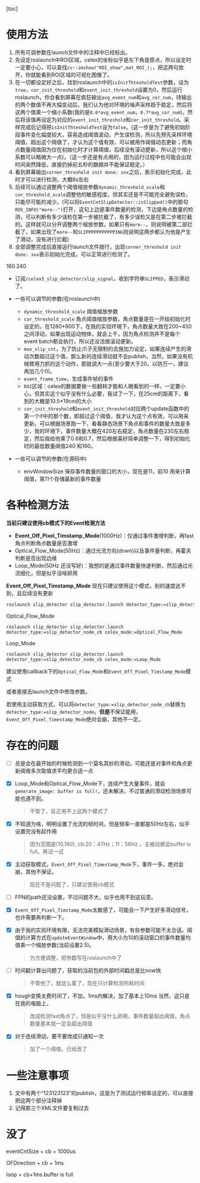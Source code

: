 [toc]

# 使用方法

1. 所有可调参数在launch文件中的注释中已经标出。
2. 先设定roslaunch中ROI区域，celex的坐标似乎是左下角是原点，所以设定时一定要小心，可以查找`cv::imshow("ROI_show",mat_ROI_);`，把这两句放开，你就能看到ROI区域的可视化图像了。
3. 在一切都设定好之后，找到roslaunch中的`isInitThtesholdTest`参数，设为`true`，`cor_init_threshold`和`event_init_threshold`设置为0，然后运行roslaunch，你会看到屏幕在疯狂输出`avg_event_num`和`avg_cor_num`，待输出的两个数值不再大幅变动后，我们认为他对环境的噪声采样趋于稳定，然后将这两个值乘一个缩小系数(我的是`0.6*avg_event_num`，`0.7*avg_cor_num`)，然后将该值再设定为对应的`event_init_threshold`和`cor_init_threshold`。采样完成后记得把`isInitThtesholdTest`设为`false`。(这一步是为了避免初始阶段事件变化幅度较大，容易造成阈值波动，产生误检测，所以先预先采样环境阈值，超出这个阈值了，才认为这个值有效，可以被用作阈值动态更新；而角点数量阈值因为仅在初始化时才计算阈值，后续没有滚动更新，所以这个缩小系数可以略微大一点)。（这一步还是有点用的，因为运行过程中也可能会出现时间突然降低，直接扔掉前五秒的数据并不能保证稳定。）
4. 看到屏幕输出`corner_threshold init done: xxx`之后，表示初始化完成，此时才可以进行检测，大概8s左右
5. 后续可以通过调整两个阈值缩放参数`dynamic_threshold_scale`和`cor_threshold_scale`调整他的敏感程度。但其实还是不可能完全避免误检，只能尽可能的减少。(可以将`EventCntSlipDetector::isSlipped()`中的那句`ROS_INFO("more--")`打开，这句上边是事件数量的检测，下边是角点数量的检测，可以判断有多少误检在第一步被拦截了，有多少误检又是在第二步被拦截的。这样就可以分开调整两个缩放参数。如果只有`more--`，则说明被第二部拦截了，如果出现了`more--`和`SLIPPPPPPPPPPPING`则说明这两步都认为他是产生了滑动，没有进行拦截)
6. 全部调整完成后直接运行launch文件就行，出现`corner_threshold init done: xxx`表示初始化完成，可以正常进行检测了。

160 240

- 订阅`/celex5_slip_detector/slip_signal`，收到字符串`SLIPPED`，表示滑动了。

- 一些可以调节的参数(在roslaunch中)

  - `dynamic_threshold_scale` 阈值缩放参数
  - `cor_threshold_scale` 角点阈值缩放参数，角点数量是在一开始初始化时设定的，在1280*800下，在我的实验环境下，角点数量大致在200~450之间浮动，如果出现运动物体，就会上千，因为角点检测并不是每个event batch都会执行，所以还没法做滚动更新。
  - `max_slip_cnt`，为了防止爪子无限制的去施加力设定，如果连续产生的滑动次数超过这个值，那么新的连续滑动就不会publish，当然，如果没有机械臂用力抓的这个动作，那就调大一点(至少要大于20，以防万一，建议再加几个0)。
  - `event_frame_time`，生成事件帧的事件
  - `ROI`区域：celex的数据要做一些翻转才能和人眼看到的一样，一定要小心。但其实这个似乎没有什么必要，我试了一下，在25cm的距离下，看到的大概是10.5*19cm的大小
  - `cor_init_threshold`和`event_init_threshold`对应两个update函数中的第一个if中的那个数，即超过这个阈值，我才认为这个点有效，可以用来更新。可以根据场景跑一下，看看静态场景下角点和事件的数量大致是多少，我的环境下，事件数量大概在420左右稳定，角点数量在230左右稳定，然后我给他乘了0.6和0.7，然后根据喜好简单调整一下，得到初始化时的最低数量阈值240 和160。

- 一些可以调节的参数(在源码中)

  - envWindowSize 保存事件数量的窗口的大小，现在是11，前10 用来计算阈值，第11个存储最新的事件数量

# 各种检测方法

**当前只建议使用cb模式下的Event检测方法**

- **Event_Off_Pixel_Timstamp_Mode**(1000Hz)：仅通过事件激增判断，再fast角点判断角点数量是否激增
- Optical_Flow_Mode(50Hz)：通过光流方向(down)以及事件量判断，再霍夫判断是否出现边缘
- Loop_Mode(50Hz 还没写好)：我想的是通过事件数量快速判断，然后通过光流细化，但是似乎没啥卵用

**Event_Off_Pixel_Timstamp_Mode** 现在只建议使用这个模式，别的速度达不到，且后续没有更新

```bash
roslaunch slip_detector slip_detector.launch detector_type:=slip_detector_node_cb celex_mode:=Event_Off_Pixel_Timestamp_Mode
```

Optical_Flow_Mode

```
roslaunch slip_detector slip_detector.launch detector_type:=slip_detector_node_cb celex_mode:=Optical_Flow_Mode
```

Loop_Mode

```
roslaunch slip_detector slip_detector.launch detector_type:=slip_detector_node_cb celex_mode:=Loop_Mode
```

建议使用callback下的`Optical_Flow_Mode`和`Event_Off_Pixel_Timstamp_Mode`模式

或者直接去launch文件中修改参数。



若使用主动获取方式，可以将`detector_type:=slip_detector_node_cb`替换为`detector_type:=slip_detector_node`。**但是**不保证能用，`Event_Off_Pixel_Timestamp_Mode`绝对会崩，其他不一定。



# 存在的问题

- [ ] 总是会在最开始的时候检测到一个莫名其妙的滑动，可能还是对事件和角点更新阈值多次取值求平均更合适一点

- [x] Loop_Mode和Optical_Flow_Mode下，连续产生大量事件，就会`generate_image: buffer is full!`，还未解决，不过普通的滑动检测场景可能也遇不到。

    > 不管了，反正用不上这两个模式了

- [x] 不知道为啥，明明设置了光流的帧时间，但是频率一直都是50Hz左右，似乎设置完没有起作用

	>因为范围是(10,180), cb:20：47Hz；11：56Hz ，主被动都会buffer is full，再试一试

- [x] 主动获取模式，`Event_Off_Pixel_Timestamp_Mode`下，事件一多，绝对会崩，其他不保证。

    >现在不是问题了，只建议使用cb模式

- [ ] FPN的path还没设置，不过问题不大，似乎也用不到这玩意。

- [x] `Event_Off_Pixel_Timstamp_Mode`太敏感了，可能会一下产生好多滑动信号，也许需要再判断一下。

- [x] 由于我的实验环境有限，无法完美模拟滑动场景，有些参数可能不太合适。阈值的计算方式在`updateEventWindow`中，用大小为10的滚动窗口的事件数量均值乘一个缩放参数(当前设置2.5)。

    >为方便调整，把参数写在roslaunch中了

- [ ] 时间戳计算出问题了，获取的当前包的外部时间戳总是比now快

  >不管他了，就这么着了，现在只计算检测所耗时间

- [x] hough变换太费时间了，不加，1ms内解决，加了基本上10ms 当然，这只是在我的电脑上，

  > 改成检测fast角点了，但是似乎没什么卵用，事件数量超出阈值，角点数量基本就一定会超出阈值

- [x] 对于连续滑动，要不要改成只通知一次

  >加了一个阈值，已经改了





# 一些注意事项

1. 文中有两个“123123123”的publish，这是为了测试运行频率设定的，可以直接把这两个部分注释掉
2. 记得那三个XML文件要复制过去



# 没了

eventCntSize + cb + 1000us

OFDirection + cb + 1ms

loop + cb+1ms buffer is full













